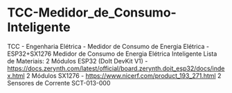 # TCC-Medidor_de_Consumo-Inteligente
TCC - Engenharia Elétrica - Medidor de Consumo de Energia Elétrica - ESP32+SX1276
Medidor de Consumo de Energia Elétrica Inteligente
Lista de Materiais:
2 Módulos ESP32 (DoIt DevKit V1) - https://docs.zerynth.com/latest/official/board.zerynth.doit_esp32/docs/index.html
2 Módulos SX1276 - https://www.nicerf.com/product_193_271.html
2 Sensores de Corrente SCT-013-000
